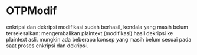 # OTPModif
enkripsi dan dekripsi modifikasi sudah berhasil, kendala yang masih belum terselesaikan: mengembalikan plaintext (modifikasi) hasil dekripsi ke plaintext asli.
mungkin ada beberapa konsep yang masih belum sesuai pada saat proses enkripsi dan dekripsi.
